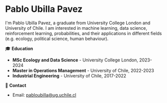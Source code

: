 # Pablo Ubilla Pavez


I'm Pablo Ubilla Pavez, a graduate from University College London and University of Chile. I am interested in machine learning, data science, reinforcement learning, probabilities, and their applications in different fields (e.g. ecology, political science, human behaviour).


🎓 **Education**
- **MSc Ecology and Data Science** - University College London, 2023-2024
- **Master in Operations Management** - University of Chile, 2022-2023
- **Industrial Engineering** - University of Chile, 2017-2022

📧 **Contact**
- Email: [pabloubilla@ug.uchile.cl](mailto:pabloubilla@ug.uchile.cl)

<!--
**pabloubilla/pabloubilla** is a ✨ _special_ ✨ repository because its `README.md` (this file) appears on your GitHub profile.

Here are some ideas to get you started:

- 🔭 I’m currently working on ...
- 🌱 I’m currently learning ...
- 👯 I’m looking to collaborate on ...
- 🤔 I’m looking for help with ...
- 💬 Ask me about ...
- 📫 How to reach me: ...
- 😄 Pronouns: ...
- ⚡ Fun fact: ...
-->
